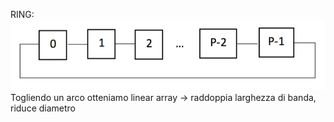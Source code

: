 RING:
![550](img26.png)
Togliendo un arco otteniamo linear array -> raddoppia larghezza di banda, riduce diametro